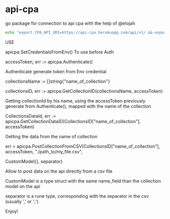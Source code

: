 # api-cpa
go package for connection to api cpa with the help of @elojah


```bash
echo "export CPA_API_URI=https://api-cpa.herokuapp.com/api/v1/ && export CPA_AUTH_URL=oauth/token/ && export CPA_SERVICE_URL=services/ && export CPA_COLLECTION_URL=collections/ && export CPA_COLLECTION_DATA_URL=relationships/donnees/ && export CPA_COLLECTION_SERVICE_URL=relationships/collections/ && export POST_ACCESS_TOKEN="?access_token=" && export ID_PUBLIC_SERVICE="public_token" && export ID_PRIVATE_SERVICE="prive_token"" >> $HOME/.zshrc && source ~/.zshrc
```

USE

apicpa.SetCredentialsFromEnv()
To use before Auth

accessToken, err := apicpa.Authenticate()

Authenticate generate token from Env credential



collectionsName := []string{"name_of_collection"}

collectionsID, err := apicpa.GetCollectionID(collectionsName, accessToken)

Getting collectionId by his name, using the accessToken previously generate from Authenticate(),
mapped with the name of the collection



CollectionsDataId, err := apicpa.GetCollectionDataID(CollectionsID["name_of_collection"], accessToken)

Getting the data from the name of collection



err = apicpa.PostCollectionFromCSV(CollectionsID["name_of_collection"], accessToken, "./path_to/my_file.csv",

CustomModel{}, separator)

Allow to post data on the api directly from a csv file

CustomModel is a type struct with the same name_field than the collection model on the api

separator is a rune type, corresponding with the separator in the csv (usually ',' or ';')

Enjoy!
